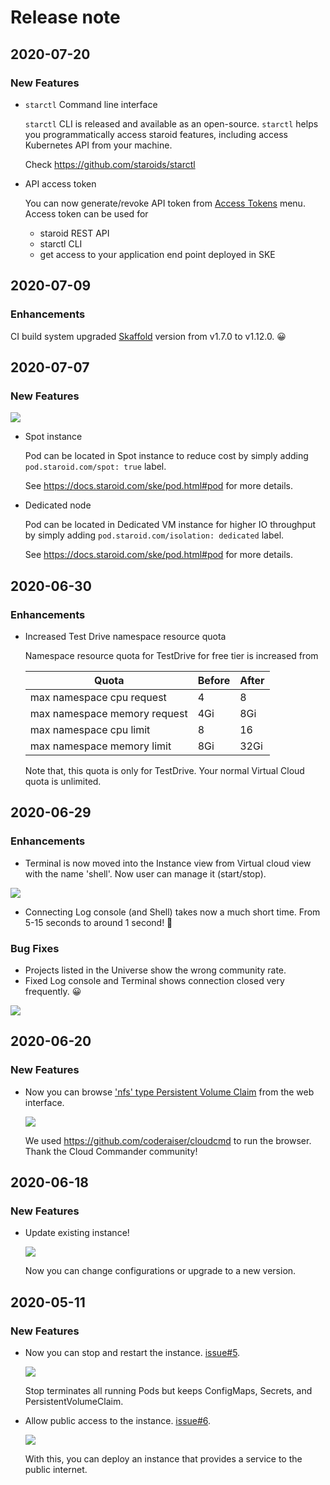 # Release note

## 2020-07-20

### New Features

 - `starctl` Command line interface

   `starctl` CLI is released and available as an open-source. `starctl` helps you programmatically access staroid features, including access Kubernetes API from your machine.

   Check https://github.com/staroids/starctl

 - API access token

   You can now generate/revoke API token from [Access Tokens](https://staroid.com/settings/accesstokens) menu. Access token can be used for

    - staroid REST API
    - starctl CLI
    - get access to your application end point deployed in SKE

## 2020-07-09

### Enhancements

CI build system upgraded [Skaffold](https://skaffold.dev/) version from v1.7.0 to v1.12.0. 😀

## 2020-07-07

### New Features

  ![](https://user-images.githubusercontent.com/1540981/87073386-2a962f80-c1d2-11ea-8977-61f323f7c7c7.png)

  - Spot instance

    Pod can be located in Spot instance to reduce cost by simply adding `pod.staroid.com/spot: true` label.

    See https://docs.staroid.com/ske/pod.html#pod for more details.

  - Dedicated node

    Pod can be located in Dedicated VM instance for higher IO throughput by simply adding `pod.staroid.com/isolation: dedicated` label.

    See https://docs.staroid.com/ske/pod.html#pod for more details.


## 2020-06-30

### Enhancements
  - Increased Test Drive namespace resource quota
    
    Namespace resource quota for TestDrive for free tier is increased from

    | Quota | Before | After |
    | ----- | ------ | ----- |
    | max namespace cpu request | 4 | 8 |
    | max namespace memory request | 4Gi | 8Gi |
    | max namespace cpu limit | 8 | 16 |
    | max namespace memory limit | 8Gi | 32Gi |

    Note that, this quota is only for TestDrive. Your normal Virtual Cloud quota is unlimited.


## 2020-06-29

### Enhancements

  - Terminal is now moved into the Instance view from Virtual cloud view with the name 'shell'. Now user can manage it (start/stop).

  ![](https://user-images.githubusercontent.com/1540981/86165701-87a22f00-bac8-11ea-8c42-541480a9e312.png)

  - Connecting Log console (and Shell) takes now a much short time. From 5-15 seconds to around 1 second! 🚀

### Bug Fixes

  - Projects listed in the Universe show the wrong community rate.
  - Fixed Log console and Terminal shows connection closed very frequently. 😀

  ![](https://user-images.githubusercontent.com/1540981/86163432-12812a80-bac5-11ea-9310-1bcbfa244cf4.png)

## 2020-06-20

### New Features

  - Now you can browse ['nfs' type Persistent Volume Claim](https://docs.staroid.com/virtual_cloud/storage.html#storageclassname) from the web interface.

    ![](https://user-images.githubusercontent.com/1540981/86165680-7f49f400-bac8-11ea-8885-53d97b77c4af.png)

    We used https://github.com/coderaiser/cloudcmd to run the browser. Thank the Cloud Commander community!

## 2020-06-18

### New Features

  - Update existing instance!

    ![](https://user-images.githubusercontent.com/1540981/86165633-6f321480-bac8-11ea-938c-8b38ffd23b48.png)

    Now you can change configurations or upgrade to a new version.


## 2020-05-11

### New Features

  - Now you can stop and restart the instance. [issue#5](https://github.com/staroids/community/issues/5).

    ![](https://user-images.githubusercontent.com/63678710/81838258-bce3c500-94fa-11ea-9cdf-06d05bc3c039.png)

    Stop terminates all running Pods but keeps ConfigMaps, Secrets, and PersistentVolumeClaim.

  - Allow public access to the instance. [issue#6](https://github.com/staroids/community/issues/6).

    ![](https://user-images.githubusercontent.com/63678710/84688011-6f8cb600-aef3-11ea-842d-8304d8cfffb5.png)

    With this, you can deploy an instance that provides a service to the public internet.
